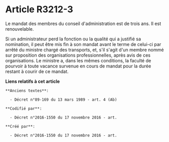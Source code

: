 # Article R3212-3

Le mandat des membres du conseil d'administration est de trois ans. Il est renouvelable.

Si un administrateur perd la fonction ou la qualité qui a justifié sa nomination, il peut être mis fin à son mandat avant le
terme de celui-ci par arrêté du ministre chargé des transports, et, s'il s'agit d'un membre nommé sur proposition des
organisations professionnelles, après avis de ces organisations. Le ministre a, dans les mêmes conditions, la faculté de
pourvoir à toute vacance survenue en cours de mandat pour la durée restant à courir de ce mandat.

**Liens relatifs à cet article**

	**Anciens textes**:

	  - Décret n°89-169 du 13 mars 1989 - art. 4 (Ab)

	**Codifié par**:

	  - Décret n°2016-1550 du 17 novembre 2016 - art.

	**Créé par**:

	  - Décret n°2016-1550 du 17 novembre 2016 - art.
